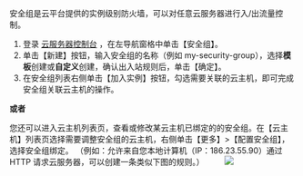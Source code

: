 安全组是云平台提供的实例级别防火墙，可以对任意云服务器进行入/出流量控制。

 1. 登录 [云服务器控制台](https://console.tce.fsphere.cn/cvm/index) ，在左导航窗格中单击【安全组】。
 2. 单击【新建】按钮，输入安全组的名称（例如 my-security-group），选择**模板**创建或**自定义**创建，确认出入站规则后，单击【确定】。
 3. 在安全组列表右侧单击【加入实例】按钮，勾选需要关联的云主机，即可完成安全组关联云主机的操作。 

**或者**

您还可以进入云主机列表页，查看或修改某云主机已绑定的的安全组。在【云主机】列表页选择需要调整安全组的云主机，右侧单击【更多】>【配置安全组】，选择安全组绑定。
（例如：允许来自您本地计算机（IP：186.23.55.90）通过 HTTP 请求云服务器，可以创建一条类似下图的规则。）
&nbsp;&nbsp;&nbsp;&nbsp;&nbsp;&nbsp;&nbsp;&nbsp;![](https://mc.qcloudimg.com/static/img/5a7f41e7a6e4fb76f33565fb9a860bf7/image.png)

